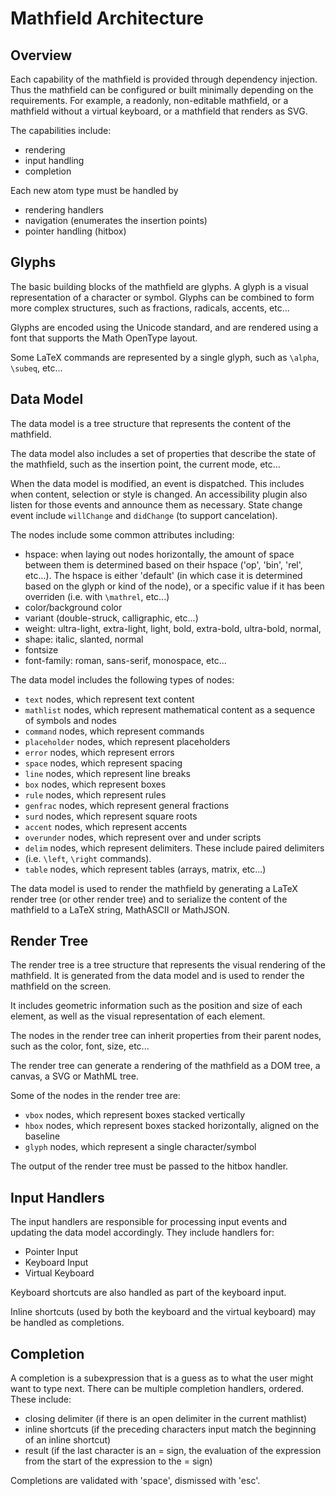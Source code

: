 # Mathfield Architecture

## Overview

Each capability of the mathfield is provided through dependency injection. Thus
the mathfield can be configured or built minimally depending on the
requirements. For example, a readonly, non-editable mathfield, or a mathfield
without a virtual keyboard, or a mathfield that renders as SVG.

The capabilities include:

- rendering
- input handling
- completion

Each new atom type must be handled by

- rendering handlers
- navigation (enumerates the insertion points)
- pointer handling (hitbox)

## Glyphs

The basic building blocks of the mathfield are glyphs. A glyph is a visual
representation of a character or symbol. Glyphs can be combined to form more
complex structures, such as fractions, radicals, accents, etc...

Glyphs are encoded using the Unicode standard, and are rendered using a font
that supports the Math OpenType layout.

Some LaTeX commands are represented by a single glyph, such as `\alpha`,
`\subeq`, etc...

## Data Model

The data model is a tree structure that represents the content of the mathfield.

The data model also includes a set of properties that describe the state of the
mathfield, such as the insertion point, the current mode, etc...

When the data model is modified, an event is dispatched. This includes when
content, selection or style is changed. An accessibility plugin also listen for
those events and announce them as necessary. State change event include
`willChange` and `didChange` (to support cancelation).

The nodes include some common attributes including:

- hspace: when laying out nodes horizontally, the amount of space between them
  is determined based on their hspace ('op', 'bin', 'rel', etc...). The hspace
  is either 'default' (in which case it is determined based on the glyph or kind
  of the node), or a specific value if it has been overriden (i.e. with
  `\mathrel`, etc...)
- color/background color
- variant (double-struck, calligraphic, etc...)
- weight: ultra-light, extra-light, light, bold, extra-bold, ultra-bold, normal,
- shape: italic, slanted, normal
- fontsize
- font-family: roman, sans-serif, monospace, etc...

The data model includes the following types of nodes:

- `text` nodes, which represent text content
- `mathlist` nodes, which represent mathematical content as a sequence of
  symbols and nodes
- `command` nodes, which represent commands
- `placeholder` nodes, which represent placeholders
- `error` nodes, which represent errors
- `space` nodes, which represent spacing
- `line` nodes, which represent line breaks
- `box` nodes, which represent boxes
- `rule` nodes, which represent rules
- `genfrac` nodes, which represent general fractions
- `surd` nodes, which represent square roots
- `accent` nodes, which represent accents
- `overunder` nodes, which represent over and under scripts
- `delim` nodes, which represent delimiters. These include paired delimiters
- (i.e. `\left`, `\right` commands).
- `table` nodes, which represent tables (arrays, matrix, etc...)

The data model is used to render the mathfield by generating a LaTeX render tree
(or other render tree) and to serialize the content of the mathfield to a LaTeX
string, MathASCII or MathJSON.

## Render Tree

The render tree is a tree structure that represents the visual rendering of the
mathfield. It is generated from the data model and is used to render the
mathfield on the screen.

It includes geometric information such as the position and size of each element,
as well as the visual representation of each element.

The nodes in the render tree can inherit properties from their parent nodes,
such as the color, font, size, etc...

The render tree can generate a rendering of the mathfield as a DOM tree, a
canvas, a SVG or MathML tree.

Some of the nodes in the render tree are:

- `vbox` nodes, which represent boxes stacked vertically
- `hbox` nodes, which represent boxes stacked horizontally, aligned on the
  baseline
- `glyph` nodes, which represent a single character/symbol

The output of the render tree must be passed to the hitbox handler.

## Input Handlers

The input handlers are responsible for processing input events and updating the
data model accordingly. They include handlers for:

- Pointer Input
- Keyboard Input
- Virtual Keyboard

Keyboard shortcuts are also handled as part of the keyboard input.

Inline shortcuts (used by both the keyboard and the virtual keyboard) may be
handled as completions.

## Completion

A completion is a subexpression that is a guess as to what the user might want
to type next. There can be multiple completion handlers, ordered. These include:

- closing delimiter (if there is an open delimiter in the current mathlist)
- inline shortcuts (if the preceding characters input match the beginning of an
  inline shortcut)
- result (if the last character is an = sign, the evaluation of the expression
  from the start of the expression to the = sign)

Completions are validated with 'space', dismissed with 'esc'.
